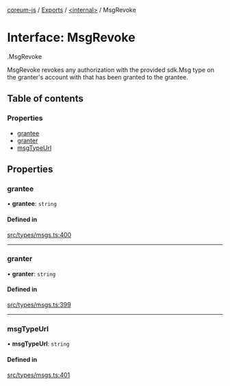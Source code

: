 [coreum-js](../README.md) / [Exports](../modules.md) / [<internal\>](../modules/internal_.md) / MsgRevoke

# Interface: MsgRevoke

[<internal>](../modules/internal_.md).MsgRevoke

MsgRevoke revokes any authorization with the provided sdk.Msg type on the
granter's account with that has been granted to the grantee.

## Table of contents

### Properties

- [grantee](internal_.MsgRevoke.md#grantee)
- [granter](internal_.MsgRevoke.md#granter)
- [msgTypeUrl](internal_.MsgRevoke.md#msgtypeurl)

## Properties

### grantee

• **grantee**: `string`

#### Defined in

[src/types/msgs.ts:400](https://github.com/PyramydLabs/coreum-js/blob/75debec/src/types/msgs.ts#L400)

___

### granter

• **granter**: `string`

#### Defined in

[src/types/msgs.ts:399](https://github.com/PyramydLabs/coreum-js/blob/75debec/src/types/msgs.ts#L399)

___

### msgTypeUrl

• **msgTypeUrl**: `string`

#### Defined in

[src/types/msgs.ts:401](https://github.com/PyramydLabs/coreum-js/blob/75debec/src/types/msgs.ts#L401)
